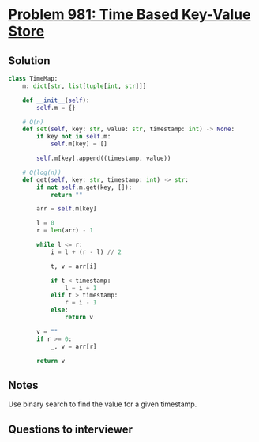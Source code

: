 # [Problem 981: Time Based Key-Value Store](https://leetcode.com/problems/time-based-key-value-store/)

## Solution

```py
class TimeMap:
    m: dict[str, list[tuple[int, str]]]

    def __init__(self):
        self.m = {}

    # O(n)
    def set(self, key: str, value: str, timestamp: int) -> None:
        if key not in self.m:
            self.m[key] = []

        self.m[key].append((timestamp, value))

    # O(log(n))
    def get(self, key: str, timestamp: int) -> str:
        if not self.m.get(key, []):
            return ""

        arr = self.m[key]

        l = 0
        r = len(arr) - 1

        while l <= r:
            i = l + (r - l) // 2

            t, v = arr[i]

            if t < timestamp:
                l = i + 1
            elif t > timestamp:
                r = i - 1
            else:
                return v

        v = ""
        if r >= 0:
            _, v = arr[r]

        return v
```

## Notes

Use binary search to find the value for a given timestamp.

## Questions to interviewer

